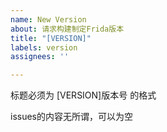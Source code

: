 ```yaml
---
name: New Version
about: 请求构建制定Frida版本
title: "[VERSION]"
labels: version
assignees: ''

---
```


标题必须为 [VERSION]版本号 的格式

issues的内容无所谓，可以为空
